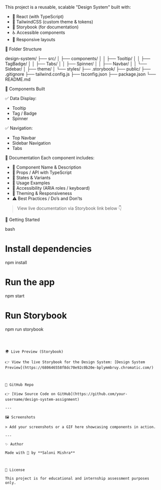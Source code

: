 This project is a reusable, scalable "Design System" built with:

- 🧩 React (with TypeScript)
- 🎨 TailwindCSS (custom theme & tokens)
- 📖 Storybook (for documentation)
- ♿ Accessible components
- 📱 Responsive layouts



📁 Folder Structure

design-system/
├── src/
│   ├── components/
│   │   ├── Tooltip/
│   │   ├── TagBadge/
│   │   ├── Tabs/
│   │   ├── Spinner/
│   │   ├── Navbar/
│   │   └── Sidebar/
│   ├── theme/
│   └── styles/
├── .storybook/
├── public/
├── .gitignore
├── tailwind.config.js
├── tsconfig.json
├── package.json
└── README.md


🧱 Components Built

✅ Data Display:
- Tooltip
- Tag / Badge
- Spinner


✅ Navigation:
- Top Navbar
- Sidebar Navigation
- Tabs



📄 Documentation
Each component includes:

- 📌 Component Name & Description
- 🧩 Props / API with TypeScript
- 🧪 States & Variants
- 🧠 Usage Examples
- 🎯 Accessibility (ARIA roles / keyboard)
- 🎨 Theming & Responsiveness
- ⚠️ Best Practices / Do’s and Don’ts
  

> View live documentation via Storybook link below 👇

🚀 Getting Started

bash
# Install dependencies
npm install

# Run the app
npm start

# Run Storybook
npm run storybook
```



🌍 Live Preview (Storybook)

👉 View the live Storybook for the Design System: [Design System Preview](https://680646558f8dc70e92c0b20e-bplymmbruy.chromatic.com/)



🔗 GitHub Repo

👉 [View Source Code on GitHub](https://github.com/your-username/design-system-assignment)

---

🖼️ Screenshots

> Add your screenshots or a GIF here showcasing components in action.

---

✨ Author

Made with 💖 by **Saloni Mishra**



📜 License

This project is for educational and internship assessment purposes only.
